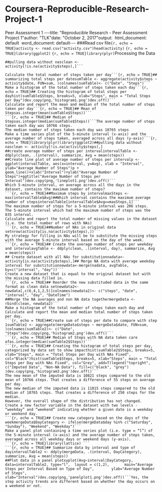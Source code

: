 # Coursera-Reproducible-Research-Project-1
Peer Assessment 1
---title: "Reproducible Research - Peer Assessment Project 1"author: "TLK"date: "October 2, 2017"output:  html_document: default  word_document: default---
###Read csv file```{r, echo = TRUE}activity <- read.csv("activity.csv")head(activity)```
```{r, echo = TRUE}library(ggplot2)```
```{r, echo = TRUE}library(plyr)```Processing the Data
```{r, echo = TRUE}activity$day <- weekdays(as.Date(activity$date))activity$DateTime<- as.POSIXct(activity$date, format="%Y-%m-%d")
##pulling data without nasclean <- activity[!is.na(activity$steps),]```

Calculate the total number of steps taken per day```{r, echo = TRUE}## summarizing total steps per datesumTable <- aggregate(activity$steps ~ activity$date, FUN=sum, )colnames(sumTable)<- c("Date", "Steps")```
Make a histogram of the total number of steps taken each day```{r, echo = TRUE}## Creating the histogram of total steps per dayhist(sumTable$Steps, breaks=5, xlab="Steps", main = "Total Steps per Day")dev.copy(png,'histogram1.png')dev.off()```
Calculate and report the mean and median of the total number of steps taken per day```{r, echo = TRUE}## Mean of Stepsas.integer(mean(sumTable$Steps))```
```{r, echo = TRUE}## Median of Stepsas.integer(median(sumTable$Steps))```The average number of steps taken each day was 10766 steps.
The median number of steps taken each day was 10765 steps
Make a time series plot of the 5-minute interval (x-axis) and the average number of steps taken, averaged across all days (y-axis)```{r, echo = TRUE}library(plyr)library(ggplot2)##pulling data without nasclean <- activity[!is.na(activity$steps),]
##create average number of steps per intervalintervalTable <- ddply(clean, .(interval), summarize, Avg = mean(steps))
##Create line plot of average number of steps per intervalp <- ggplot(intervalTable, aes(x=interval, y=Avg), xlab = "Interval", ylab="Average Number of Steps")p + geom_line()+xlab("Interval")+ylab("Average Number of Steps")+ggtitle("Average Number of Steps per Interval")dev.copy(png,'lineplot1.png')dev.off()```
Which 5-minute interval, on average across all the days in the dataset, contains the maximum number of steps?
```{r, echo = TRUE}##Maximum steps by intervalmaxSteps <- max(intervalTable$Avg)##Which interval contains the maximum average number of stepsintervalTable[intervalTable$Avg==maxSteps,1]```
The maximum number of steps for a 5-minute interval was 206 steps.
The 5-minute interval which had the maximum number of steps was the 835 interval.
Calculate and report the total number of missing values in the dataset (i.e. the total number of rows with NAs)
```{r, echo = TRUE}##Number of NAs in original data setnrow(activity[is.na(activity$steps),])```
My strategy for filling in NAs will be to substitute the missing steps with the average 5-minute interval based on the day of the week.
```{r, echo = TRUE}## Create the average number of steps per weekday and intervalavgTable <- ddply(clean, .(interval, day), summarize, Avg = mean(steps))
## Create dataset with all NAs for substitutionnadata<- activity[is.na(activity$steps),]## Merge NA data with average weekday interval for substitutionnewdata<-merge(nadata, avgTable, by=c("interval", "day"))```
Create a new dataset that is equal to the original dataset but with the missing data filled in.
```{r, echo = TRUE}## Reorder the new substituded data in the same format as clean data setnewdata2<- newdata[,c(6,4,1,2,5)]colnames(newdata2)<- c("steps", "date", "interval", "day", "DateTime")
##Merge the NA averages and non NA data togethermergeData <- rbind(clean, newdata2)```
Make a histogram of the total number of steps taken each day and Calculate and report the mean and median total number of steps taken per day. 
```{r, echo = TRUE}##Create sum of steps per date to compare with step 1sumTable2 <- aggregate(mergeData$steps ~ mergeData$date, FUN=sum, )colnames(sumTable2)<- c("Date", "Steps")dev.copy(png,'histogram2.png')dev.off()```
```{r, echo = TRUE}## Median of Steps with NA data taken care ofas.integer(median(sumTable2$Steps))```
```{r, echo = TRUE}## Creating the histogram of total steps per day, categorized by data set to show impacthist(sumTable2$Steps, breaks=5, xlab="Steps", main = "Total Steps per Day with NAs Fixed", col="Black")hist(sumTable$Steps, breaks=5, xlab="Steps", main = "Total Steps per Day with NAs Fixed", col="Grey", add=T)legend("topright", c("Imputed Data", "Non-NA Data"), fill=c("black", "grey") )dev.copy(png,'histogram3.png')dev.off()```
The new mean of the imputed data is 10821 steps compared to the old mean of 10766 steps. That creates a difference of 55 steps on average per day.
The new median of the imputed data is 11015 steps compared to the old median of 10765 steps. That creates a difference of 250 steps for the median.
However, the overall shape of the distribution has not changed.
Create a new factor variable in the dataset with two levels - “weekday” and “weekend” indicating whether a given date is a weekday or weekend day.
```{r, echo = TRUE}## Create new category based on the days of the weekmergeData$DayCategory <- ifelse(mergeData$day %in% c("Saturday", "Sunday"), "Weekend", "Weekday")```
Make a panel plot containing a time series plot (i.e. type = “l”) of the 5-minute interval (x-axis) and the average number of steps taken, averaged across all weekday days or weekend days (y-axis).
```{r, echo = TRUE}library(lattice) ```
```{r, echo = TRUE}## Summarize data by interval and type of dayintervalTable2 <- ddply(mergeData, .(interval, DayCategory), summarize, Avg = mean(steps))
##Plot data in a panel plotxyplot(Avg~interval|DayCategory, data=intervalTable2, type="l",  layout = c(1,2),       main="Average Steps per Interval Based on Type of Day",        ylab="Average Number of Steps", xlab="Interval")dev.copy(png,'panelplot1.png')dev.off()```Yes, the step activity trends are different based on whether the day occurs on a weekend or not.
